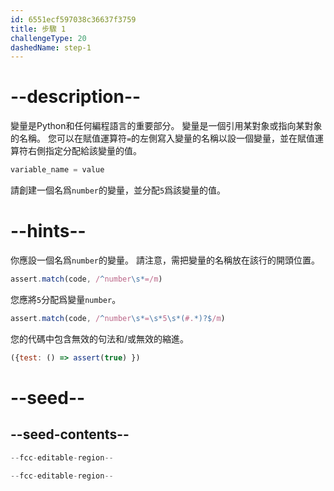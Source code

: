 ```yaml
---
id: 6551ecf597038c36637f3759
title: 步驟 1
challengeType: 20
dashedName: step-1
---
```


# --description--

變量是Python和任何編程語言的重要部分。 變量是一個引用某對象或指向某對象的名稱。 您可以在賦值運算符`=`的左側寫入變量的名稱以設一個變量，並在賦值運算符右側指定分配給該變量的值。

```py
variable_name = value
```

請創建一個名爲`number`的變量，並分配`5`爲該變量的值。

# --hints--

你應設一個名爲`number`的變量。 請注意，需把變量的名稱放在該行的開頭位置。

```js
assert.match(code, /^number\s*=/m)
```

您應將`5`分配爲變量`number`。

```js
assert.match(code, /^number\s*=\s*5\s*(#.*)?$/m)
```

您的代碼中包含無效的句法和/或無效的縮進。

```js
({test: () => assert(true) })
```

# --seed--

## --seed-contents--

```py
--fcc-editable-region--

--fcc-editable-region--
```
